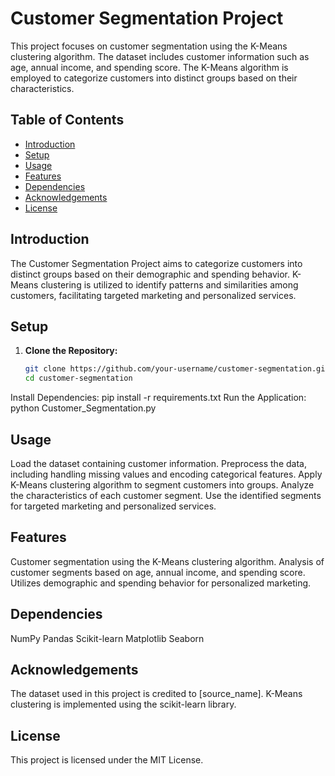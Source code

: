 # Customer Segmentation Project

This project focuses on customer segmentation using the K-Means clustering algorithm. The dataset includes customer information such as age, annual income, and spending score. The K-Means algorithm is employed to categorize customers into distinct groups based on their characteristics.

## Table of Contents

- [Introduction](#introduction)
- [Setup](#setup)
- [Usage](#usage)
- [Features](#features)
- [Dependencies](#dependencies)
- [Acknowledgements](#acknowledgements)
- [License](#license)

## Introduction

The Customer Segmentation Project aims to categorize customers into distinct groups based on their demographic and spending behavior. K-Means clustering is utilized to identify patterns and similarities among customers, facilitating targeted marketing and personalized services.

## Setup

1. **Clone the Repository:**
   ```bash
   git clone https://github.com/your-username/customer-segmentation.git
   cd customer-segmentation
Install Dependencies:
pip install -r requirements.txt
Run the Application:
python Customer_Segmentation.py

## Usage
Load the dataset containing customer information.
Preprocess the data, including handling missing values and encoding categorical features.
Apply K-Means clustering algorithm to segment customers into groups.
Analyze the characteristics of each customer segment.
Use the identified segments for targeted marketing and personalized services.

## Features
Customer segmentation using the K-Means clustering algorithm.
Analysis of customer segments based on age, annual income, and spending score.
Utilizes demographic and spending behavior for personalized marketing.

## Dependencies
NumPy
Pandas
Scikit-learn
Matplotlib
Seaborn

## Acknowledgements
The dataset used in this project is credited to [source_name].
K-Means clustering is implemented using the scikit-learn library.

## License
This project is licensed under the MIT License.
